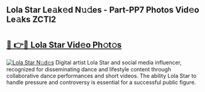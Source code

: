 ## Lola Star Le𝚊k𝚎d N𝚞𝚍es - Part-PP7 Photos Vid𝚎o Le𝚊ks ZCTl2

# <h2><a href="http://fbftwc.evod.top/?m=Lola+Star">🔗 👉🔴 Lola Star Vid𝚎o Ph𝚘t𝚘s</a></h2>

[![Lola Star N𝚞d𝚎s](https://i.imgur.com/8V9OHl7.gif)](http://fbftwc.evod.top/?m=Lola+Star)
Digital artist Lola Star and social media influencer, recognized for disseminating dance and lifestyle content through collaborative dance performances and short videos. The ability Lola Star to handle pressure and controversy is essential for a successful public figure. 

